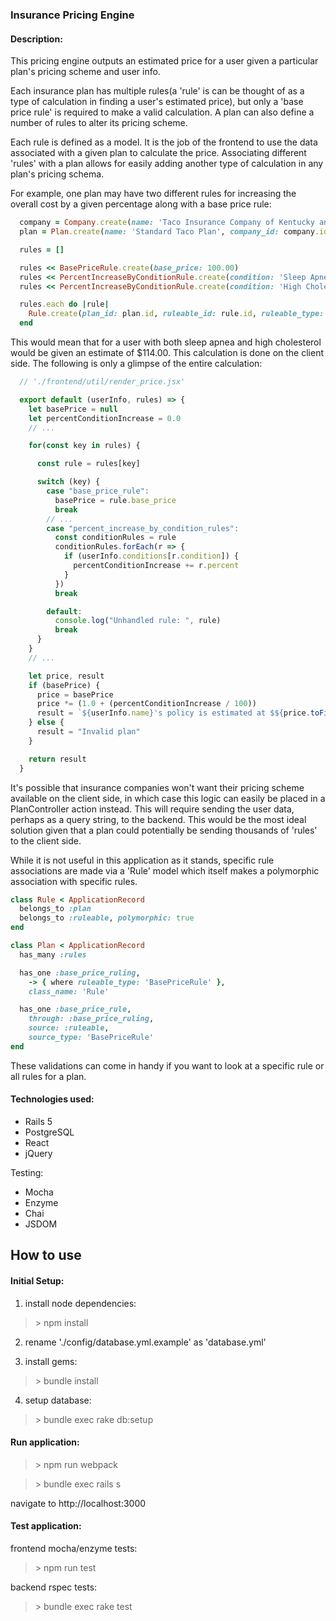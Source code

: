 ### Insurance Pricing Engine

#### Description:
This pricing engine outputs an estimated price for a user given a particular plan's pricing scheme and user info.

Each insurance plan has multiple rules(a 'rule' is can be thought of as a type of calculation in finding a user's estimated price), but only a 'base price rule' is required to make a valid calculation. A plan can also define a number of rules to alter its pricing scheme.

Each rule is defined as a model. It is the job of the frontend to use the data associated with a given plan to calculate the price. Associating different 'rules' with a plan allows for easily adding another type of calculation in any plan's pricing schema.

For example, one plan may have two different rules for
increasing the overall cost by a given percentage along with a base price rule:
```ruby
  company = Company.create(name: 'Taco Insurance Company of Kentucky and Lower Europe')
  plan = Plan.create(name: 'Standard Taco Plan', company_id: company.id)

  rules = []

  rules << BasePriceRule.create(base_price: 100.00)
  rules << PercentIncreaseByConditionRule.create(condition: 'Sleep Apnea', percent: 6.00)
  rules << PercentIncreaseByConditionRule.create(condition: 'High Cholesterol', percent: 8.00)

  rules.each do |rule|
    Rule.create(plan_id: plan.id, ruleable_id: rule.id, ruleable_type: rule.class.name)
  end
```

This would mean that for a user with both sleep apnea and high cholesterol would be given an estimate of $114.00. This calculation is done on the client side. The following is only a glimpse of the entire calculation:

```javascript
  // './frontend/util/render_price.jsx'

  export default (userInfo, rules) => {
    let basePrice = null
    let percentConditionIncrease = 0.0
    // ...

    for(const key in rules) {

      const rule = rules[key]

      switch (key) {
        case "base_price_rule":
          basePrice = rule.base_price
          break
        // ...
        case "percent_increase_by_condition_rules":
          const conditionRules = rule
          conditionRules.forEach(r => {
            if (userInfo.conditions[r.condition]) {
              percentConditionIncrease += r.percent
            }
          })
          break

        default:
          console.log("Unhandled rule: ", rule)
          break
      }
    }
    // ...

    let price, result
    if (basePrice) {
      price = basePrice
      price *= (1.0 + (percentConditionIncrease / 100))
      result = `${userInfo.name}'s policy is estimated at $${price.toFixed(2)}`
    } else {
      result = "Invalid plan"
    }

    return result
  }
  ```

It's possible that insurance companies won't want their pricing scheme available on the client side, in which case this logic can easily be placed in a PlanController action instead. This will require sending the user data, perhaps as a query string, to the backend. This would be the most ideal solution given that a plan could potentially be sending thousands of 'rules' to the client side.

While it is not useful in this application as it stands, specific rule associations are made via a 'Rule' model which itself makes a polymorphic association with specific rules.

```ruby
class Rule < ApplicationRecord
  belongs_to :plan
  belongs_to :ruleable, polymorphic: true
end

class Plan < ApplicationRecord
  has_many :rules

  has_one :base_price_ruling,
    -> { where ruleable_type: 'BasePriceRule' },
    class_name: 'Rule'

  has_one :base_price_rule,
    through: :base_price_ruling,
    source: :ruleable,
    source_type: 'BasePriceRule'
end
```

These validations can come in handy if you want to look at a specific rule or all rules for a plan.

#### Technologies used:
- Rails 5
- PostgreSQL
- React
- jQuery

Testing:
- Mocha
- Enzyme
- Chai
- JSDOM

## How to use
#### Initial Setup:

  1) install node dependencies:
  >\> npm install

  2) rename './config/database.yml.example' as 'database.yml'

  3) install gems:
  >\> bundle install

  4) setup database:
  >\> bundle exec rake db:setup

#### Run application:
  >\> npm run webpack

  >\> bundle exec rails s

  navigate to http://localhost:3000



#### Test application:
  frontend mocha/enzyme tests:
  >\> npm run test

  backend rspec tests:
  >\> bundle exec rake test
